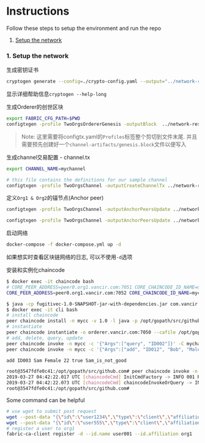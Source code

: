 # Instructions 

Follow these steps to setup the environment and run the repo

1. [Setup the network](#1-setup-the-network)

### 1. Setup the network

生成密钥证书

``` bash
cryptogen generate --config=./crypto-config.yaml --output="../network-resources/crypto-config"
```

显示详细帮助信息`cryptogen --help-long`


生成Orderer的创世区块

``` bash
export FABRIC_CFG_PATH=$PWD
configtxgen -profile TwoOrgsOrdererGenesis -outputBlock  ../network-resources/channel-artifacts/genesis.block
```

> Note: 这里需要将configtx.yaml的`Profiles`标签整个剪切到文件末尾. 并且需要预先创建好一个`channel-artifacts/genesis.block`文件以便写入


生成channel交易配置 - channel.tx

``` bash
export CHANNEL_NAME=mychannel

# this file contains the definitions for our sample channel
configtxgen -profile TwoOrgsChannel -outputCreateChannelTx ../network-resources/channel-artifacts/channel.tx -channelID $CHANNEL_NAME
```

定义`Org1 & Org2`的锚节点(Anchor peer)

``` bash
configtxgen -profile TwoOrgsChannel -outputAnchorPeersUpdate ../network-resources/channel-artifacts/Org1MSPanchors.tx -channelID $CHANNEL_NAME -asOrg Org1MSP

configtxgen -profile TwoOrgsChannel -outputAnchorPeersUpdate ../network-resources/channel-artifacts/Org2MSPanchors.tx -channelID $CHANNEL_NAME -asOrg Org2MSP
```

启动网络

``` bash
docker-compose -f docker-compose.yml up -d
```

如果想实时查看区块链网络的日志, 可以不使用`-d`选项


安装和实例化chaincode

``` bash
$ docker exec -it chaincode bash
# CORE_PEER_ADDRESS=peer0.org1.vancir.com:7051 CORE_CHAINCODE_ID_NAME=mycc java -jar chaincode.jar
CORE_PEER_ADDRESS=peer0.org1.vancir.com:7052 CORE_CHAINCODE_ID_NAME=mycc java -jar chaincode.jar
```

``` bash
$ java -cp fugitivec-1.0-SNAPSHOT-jar-with-dependencies.jar com.vancir.network.CreateChannel
$ docker exec -it cli bash
# install chaincode 
peer chaincode install -n mycc -v 1.0 -l java -p /opt/gopath/src/github.com/chaincode
# instantiate
peer chaincode instantiate -o orderer.vancir.com:7050 --cafile /opt/gopath/src/github.com/hyperledger/fabric/peer/crypto/ordererOrganizations/vancir.com/orderers/orderer.vancir.com/msp/tlscacerts/tlsca.vancir.com-cert.pem -C mychannel -n mycc -v 1.0 -c '{"Args":["init", "Alice", "Alice is fugitive", "Bob", "Bob is not fugitive"]}' -P "OR ('Org1MSP.member','Org2MSP.member')"
# add, delete, query, update 
peer chaincode invoke -n mycc -c '{"Args":["query", "ID002"]}' -C mychannel
peer chaincode invoke -n mycc -c '{"Args":["add", "ID012", "Bob", "Male", "23", "false", "Bob is not a good guy"]}' -C mychannel

add ID003 Sam Female 22 true Sam_is_not_good
```


``` bash
root@3547fdfe0c41:/opt/gopath/src/github.com# peer chaincode invoke -n mycc -c '{"Args":["query", "ID002"]}' -C mychannel
2019-03-27 04:42:22.017 UTC [chaincodeCmd] InitCmdFactory -> INFO 001 Retrieved channel (mychannel) orderer endpoint: orderer.vancir.com:7050
2019-03-27 04:42:22.073 UTC [chaincodeCmd] chaincodeInvokeOrQuery -> INFO 002 Chaincode invoke successful. result: status:200 message:"Query Response: Name: Peter, Sex: Male, Age: 19, isFleeing: false, Description: Perter is a good boy" 
root@3547fdfe0c41:/opt/gopath/src/github.com# 
```



Some command can be helpful
``` bash
# use wget to submit post request
wget --post-data "{\"id\":\"user1234\",\"type\":\"client\",\"affiliation\":\"org1\",\"attrs\":[]}" http://localhost:7054/api/v1/register
wget --post-data "{\"id\":\"user555\",\"type\":\"client\",\"affiliation\":\"org1\",\"attrs\":[]}" http://localhost:7054/register
# register a user to org1
fabric-ca-client register -d --id.name user001 --id.affiliation org1
```
